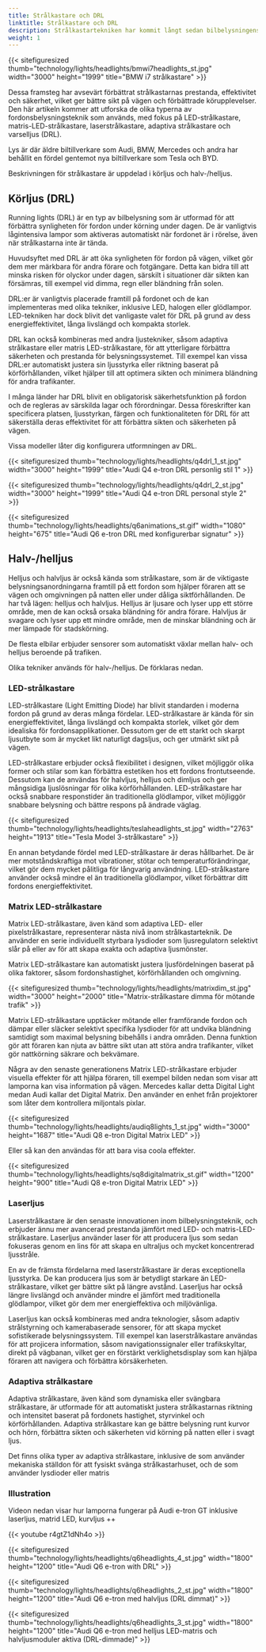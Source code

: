 ```yaml
---
title: Strålkastare och DRL
linktitle: Strålkastare och DRL
description: Strålkastartekniken har kommit långt sedan bilbelysningens tidiga dagar, från grundläggande glödlampor till sofistikerade LED-, matris-LED- och laserstrålkastare.
weight: 1
---
```

<!-- markdownlint-disable MD033 -->
{{< sitefiguresized thumb="technology/lights/headlights/bmwi7headlights_st.jpg" width="3000" height="1999" title="BMW i7 strålkastare" >}}

Dessa framsteg har avsevärt förbättrat strålkastarnas prestanda, effektivitet och säkerhet, vilket ger bättre sikt på vägen och förbättrade körupplevelser. Den här artikeln kommer att utforska de olika typerna av fordonsbelysningsteknik som används, med fokus på LED-strålkastare, matris-LED-strålkastare, laserstrålkastare, adaptiva strålkastare och varselljus (DRL).

Lys är där äldre biltillverkare som Audi, BMW, Mercedes och andra har behållit en fördel gentemot nya biltillverkare som Tesla och BYD.

Beskrivningen för strålkastare är uppdelad i körljus och halv-/helljus.

## Körljus (DRL)

Running lights (DRL) är en typ av bilbelysning som är utformad för att förbättra synligheten för fordon under körning under dagen. De är vanligtvis lågintensiva lampor som aktiveras automatiskt när fordonet är i rörelse, även när strålkastarna inte är tända.

Huvudsyftet med DRL är att öka synligheten för fordon på vägen, vilket gör dem mer märkbara för andra förare och fotgängare. Detta kan bidra till att minska risken för olyckor under dagen, särskilt i situationer där sikten kan försämras, till exempel vid dimma, regn eller bländning från solen.

DRL:er är vanligtvis placerade framtill på fordonet och de kan implementeras med olika tekniker, inklusive LED, halogen eller glödlampor. LED-tekniken har dock blivit det vanligaste valet för DRL på grund av dess energieffektivitet, långa livslängd och kompakta storlek.

DRL kan också kombineras med andra ljustekniker, såsom adaptiva strålkastare eller matris LED-strålkastare, för att ytterligare förbättra säkerheten och prestanda för belysningssystemet. Till exempel kan vissa DRL:er automatiskt justera sin ljusstyrka eller riktning baserat på körförhållanden, vilket hjälper till att optimera sikten och minimera bländning för andra trafikanter.

I många länder har DRL blivit en obligatorisk säkerhetsfunktion på fordon och de regleras av särskilda lagar och förordningar. Dessa föreskrifter kan specificera platsen, ljusstyrkan, färgen och funktionaliteten för DRL för att säkerställa deras effektivitet för att förbättra sikten och säkerheten på vägen.

Vissa modeller låter dig konfigurera utformningen av DRL.

{{< sitefiguresized thumb="technology/lights/headlights/q4drl_1_st.jpg" width="3000" height="1999" title="Audi Q4 e-tron DRL personlig stil 1" >}}

{{< sitefiguresized thumb="technology/lights/headlights/q4drl_2_st.jpg" width="3000" height="1999" title="Audi Q4 e-tron DRL personal style 2" >}}

{{< sitefiguresized thumb="technology/lights/headlights/q6animations_st.gif" width="1080" height="675" title="Audi Q6 e-tron DRL med konfigurerbar signatur" >}}

## Halv-/helljus

Helljus och halvljus är också kända som strålkastare, som är de viktigaste belysningsanordningarna framtill på ett fordon som hjälper föraren att se vägen och omgivningen på natten eller under dåliga siktförhållanden. De har två lägen: helljus och halvljus. Helljus är ljusare och lyser upp ett större område, men de kan också orsaka bländning för andra förare. Halvljus är svagare och lyser upp ett mindre område, men de minskar bländning och är mer lämpade för stadskörning.

De flesta elbilar erbjuder sensorer som automatiskt växlar mellan halv- och helljus beroende på trafiken.

Olika tekniker används för halv-/helljus. De förklaras nedan.

### LED-strålkastare

LED-strålkastare (Light Emitting Diode) har blivit standarden i moderna fordon på grund av deras många fördelar. LED-strålkastare är kända för sin energieffektivitet, långa livslängd och kompakta storlek, vilket gör dem idealiska för fordonsapplikationer. Dessutom ger de ett starkt och skarpt ljusutbyte som är mycket likt naturligt dagsljus, och ger utmärkt sikt på vägen.

LED-strålkastare erbjuder också flexibilitet i designen, vilket möjliggör olika former och stilar som kan förbättra estetiken hos ett fordons frontutseende. Dessutom kan de användas för halvljus, helljus och dimljus och ger mångsidiga ljuslösningar för olika körförhållanden. LED-strålkastare har också snabbare responstider än traditionella glödlampor, vilket möjliggör snabbare belysning och bättre respons på ändrade väglag.

{{< sitefiguresized thumb="technology/lights/headlights/teslaheadlights_st.jpg" width="2763" height="1913" title="Tesla Model 3-strålkastare" >}}

En annan betydande fördel med LED-strålkastare är deras hållbarhet. De är mer motståndskraftiga mot vibrationer, stötar och temperaturförändringar, vilket gör dem mycket pålitliga för långvarig användning. LED-strålkastare använder också mindre el än traditionella glödlampor, vilket förbättrar ditt fordons energieffektivitet.
### Matrix LED-strålkastare

Matrix LED-strålkastare, även känd som adaptiva LED- eller pixelstrålkastare, representerar nästa nivå inom strålkastarteknik. De använder en serie individuellt styrbara lysdioder som ljusregulatorn selektivt slår på eller av för att skapa exakta och adaptiva ljusmönster.

Matrix LED-strålkastare kan automatiskt justera ljusfördelningen baserat på olika faktorer, såsom fordonshastighet, körförhållanden och omgivning.

{{< sitefiguresized thumb="technology/lights/headlights/matrixdim_st.jpg" width="3000" height="2000" title="Matrix-strålkastare dimma för mötande trafik" >}}

Matrix LED-strålkastare upptäcker mötande eller framförande fordon och dämpar eller släcker selektivt specifika lysdioder för att undvika bländning samtidigt som maximal belysning bibehålls i andra områden. Denna funktion gör att föraren kan njuta av bättre sikt utan att störa andra trafikanter, vilket gör nattkörning säkrare och bekvämare.

Några av den senaste generationens Matrix LED-strålkastare erbjuder visuella effekter för att hjälpa föraren, till exempel bilden nedan som visar att lamporna kan visa information på vägen. Mercedes kallar detta Digital Light medan Audi kallar det Digital Matrix. Den använder en enhet från projektorer som låter dem kontrollera miljontals pixlar.

{{< sitefiguresized thumb="technology/lights/headlights/audiq8lights_1_st.jpg" width="3000" height="1687" title="Audi Q8 e-tron Digital Matrix LED" >}}

Eller så kan den användas för att bara visa coola effekter.

{{< sitefiguresized thumb="technology/lights/headlights/sq8digitalmatrix_st.gif" width="1200" height="900" title="Audi Q8 e-tron Digital Matrix LED" >}}

### Laserljus

Laserstrålkastare är den senaste innovationen inom bilbelysningsteknik, och erbjuder ännu mer avancerad prestanda jämfört med LED- och matris-LED-strålkastare. Laserljus använder laser för att producera ljus som sedan fokuseras genom en lins för att skapa en ultraljus och mycket koncentrerad ljusstråle.

En av de främsta fördelarna med laserstrålkastare är deras exceptionella ljusstyrka. De kan producera ljus som är betydligt starkare än LED-strålkastare, vilket ger bättre sikt på längre avstånd. Laserljus har också längre livslängd och använder mindre el jämfört med traditionella glödlampor, vilket gör dem mer energieffektiva och miljövänliga.

Laserljus kan också kombineras med andra teknologier, såsom adaptiv strålstyrning och kamerabaserade sensorer, för att skapa mycket sofistikerade belysningssystem. Till exempel kan laserstrålkastare användas för att projicera information, såsom navigationssignaler eller trafikskyltar, direkt på vägbanan, vilket ger en förstärkt verklighetsdisplay som kan hjälpa föraren att navigera och förbättra körsäkerheten.

### Adaptiva strålkastare

Adaptiva strålkastare, även känd som dynamiska eller svängbara strålkastare, är utformade för att automatiskt justera strålkastarnas riktning och intensitet baserat på fordonets hastighet, styrvinkel och körförhållanden. Adaptiva strålkastare kan ge bättre belysning runt kurvor och hörn, förbättra sikten och säkerheten vid körning på natten eller i svagt ljus.

Det finns olika typer av adaptiva strålkastare, inklusive de som använder mekaniska ställdon för att fysiskt svänga strålkastarhuset, och de som använder lysdioder eller matris

### Illustration

Videon nedan visar hur lamporna fungerar på Audi e-tron GT inklusive laserljus, matrid LED, kurvljus ++

{{< youtube r4gtZ1dNh4o >}}

{{< sitefiguresized thumb="technology/lights/headlights/q6headlights_4_st.jpg" width="1800" height="1200" title="Audi Q6 e-tron with DRL" >}}

{{< sitefiguresized thumb="technology/lights/headlights/q6headlights_2_st.jpg" width="1800" height="1200" title="Audi Q6 e-tron med halvljus (DRL dimmat)" >}}

{{< sitefiguresized thumb="technology/lights/headlights/q6headlights_3_st.jpg" width="1800" height="1200" title="Audi Q6 e-tron med helljus LED-matris och halvljusmoduler aktiva (DRL-dimmade)" >}}
